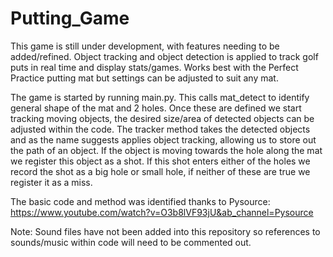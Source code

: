 # Putting_Game
This game is still under development, with features needing to be added/refined.
Object tracking and object detection is applied to track golf puts in real time and display stats/games. Works best with the Perfect Practice putting mat
but settings can be adjusted to suit any mat.  

The game is started by running main.py. This calls mat_detect to identify general shape of the mat and 2 holes. Once these are defined we start tracking 
moving objects, the desired size/area of detected objects can be adjusted within the code. The tracker method takes the detected objects and as the name
suggests applies object tracking, allowing us to store out the path of an object.
If the object is moving towards the hole along the mat we register this object as a shot. If this shot enters either of the holes we record the shot as
a big hole or small hole, if neither of these are true we register it as a miss.

The basic code and method was identified thanks to Pysource: https://www.youtube.com/watch?v=O3b8lVF93jU&ab_channel=Pysource

Note: Sound files have not been added into this repository so references to sounds/music within code will need to be commented out.
